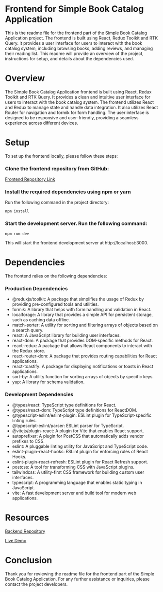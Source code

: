 # Frontend for Simple Book Catalog Application

This is the readme file for the frontend part of the Simple Book Catalog Application project. The frontend is built using React, Redux Toolkit and RTK Query. It provides a user interface for users to interact with the book catalog system, including browsing books, adding reviews, and managing their reading list. This readme will provide an overview of the project, instructions for setup, and details about the dependencies used.

# Overview

The Simple Book Catalog Application frontend is built using React, Redux Toolkit and RTK Query. It provides a clean and intuitive user interface for users to interact with the book catalog system. The frontend utilizes React and Redux to manage state and handle data integration. It also utilizes React Router for navigation and formik for form handling. The user interface is designed to be responsive and user-friendly, providing a seamless experience across different devices.

# Setup

To set up the frontend locally, please follow these steps:

### Clone the frontend repository from GitHub:

[Frontend Repository Link](https://github.com/Labib2003/book-catalog-frontend)

### Install the required dependencies using npm or yarn

Run the following command in the project directory:

```nodeJS
npm install
```

### Start the development server. Run the following command:

```nodeJS
npm run dev
```

This will start the frontend development server at http://localhost:3000.

# Dependencies

The frontend relies on the following dependencies:

### Production Dependencies

- @reduxjs/toolkit: A package that simplifies the usage of Redux by providing pre-configured tools and utilities.
- formik: A library that helps with form handling and validation in React.
- localforage: A library that provides a simple API for persistent storage, such as caching data offline.
- match-sorter: A utility for sorting and filtering arrays of objects based on a search query.
- react: A JavaScript library for building user interfaces.
- react-dom: A package that provides DOM-specific methods for React.
- react-redux: A package that allows React components to interact with the Redux store.
- react-router-dom: A package that provides routing capabilities for React applications.
- react-toastify: A package for displaying notifications or toasts in React applications.
- sort-by: A utility function for sorting arrays of objects by specific keys.
- yup: A library for schema validation.

### Development Dependencies

- @types/react: TypeScript type definitions for React.
- @types/react-dom: TypeScript type definitions for ReactDOM.
- @typescript-eslint/eslint-plugin: ESLint plugin for TypeScript-specific linting rules.
- @typescript-eslint/parser: ESLint parser for TypeScript.
- @vitejs/plugin-react: A plugin for Vite that enables React support.
- autoprefixer: A plugin for PostCSS that automatically adds vendor prefixes to CSS.
- eslint: A pluggable linting utility for JavaScript and TypeScript code.
- eslint-plugin-react-hooks: ESLint plugin for enforcing rules of React Hooks.
- eslint-plugin-react-refresh: ESLint plugin for React Refresh support.
- postcss: A tool for transforming CSS with JavaScript plugins.
- tailwindcss: A utility-first CSS framework for building custom user interfaces.
- typescript: A programming language that enables static typing in JavaScript.
- vite: A fast development server and build tool for modern web applications.

# Resources

[Backend Repository](https://github.com/Labib2003/book-catalog-backend)

[Live Demo](https://sprightly-hotteok-5082a2.netlify.app/)

# Conclusion

Thank you for reviewing the readme file for the frontend part of the Simple Book Catalog Application. For any further assistance or inquiries, please contact the project developers.

